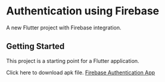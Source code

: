 # Authentication using Firebase

A new Flutter project with Firebase integration.

## Getting Started

This project is a starting point for a Flutter application.

Click here to download apk file.
<a href="https://github.com/varunfri/Firebase_Auth_App/raw/main/Apk/Firebase-auth.apk" >Firebase Authentication App</a>


